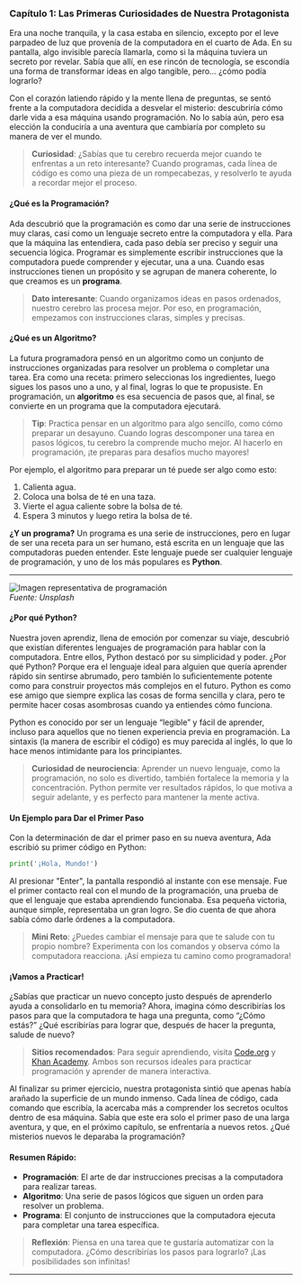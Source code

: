 ### Capítulo 1: Las Primeras Curiosidades de Nuestra Protagonista

Era una noche tranquila, y la casa estaba en silencio, excepto por el leve parpadeo de luz que provenía de la computadora en el cuarto de Ada. En su pantalla, algo invisible parecía llamarla, como si la máquina tuviera un secreto por revelar. Sabía que allí, en ese rincón de tecnología, se escondía una forma de transformar ideas en algo tangible, pero… ¿cómo podía lograrlo?

Con el corazón latiendo rápido y la mente llena de preguntas, se sentó frente a la computadora decidida a desvelar el misterio: descubriría cómo darle vida a esa máquina usando programación. No lo sabía aún, pero esa elección la conduciría a una aventura que cambiaría por completo su manera de ver el mundo.

> **Curiosidad**: ¿Sabías que tu cerebro recuerda mejor cuando te enfrentas a un reto interesante? Cuando programas, cada línea de código es como una pieza de un rompecabezas, y resolverlo te ayuda a recordar mejor el proceso.

#### ¿Qué es la Programación?

Ada descubrió que la programación es como dar una serie de instrucciones muy claras, casi como un lenguaje secreto entre la computadora y ella. Para que la máquina las entendiera, cada paso debía ser preciso y seguir una secuencia lógica. Programar es simplemente escribir instrucciones que la computadora puede comprender y ejecutar, una a una. Cuando esas instrucciones tienen un propósito y se agrupan de manera coherente, lo que creamos es un **programa**.

> **Dato interesante**: Cuando organizamos ideas en pasos ordenados, nuestro cerebro las procesa mejor. Por eso, en programación, empezamos con instrucciones claras, simples y precisas.

#### ¿Qué es un Algoritmo?

La futura programadora pensó en un algoritmo como un conjunto de instrucciones organizadas para resolver un problema o completar una tarea. Era como una receta: primero seleccionas los ingredientes, luego sigues los pasos uno a uno, y al final, logras lo que te propusiste. En programación, un **algoritmo** es esa secuencia de pasos que, al final, se convierte en un programa que la computadora ejecutará.

> **Tip**: Practica pensar en un algoritmo para algo sencillo, como cómo preparar un desayuno. Cuando logras descomponer una tarea en pasos lógicos, tu cerebro la comprende mucho mejor. Al hacerlo en programación, ¡te preparas para desafíos mucho mayores!

Por ejemplo, el algoritmo para preparar un té puede ser algo como esto:
1. Calienta agua.
2. Coloca una bolsa de té en una taza.
3. Vierte el agua caliente sobre la bolsa de té.
4. Espera 3 minutos y luego retira la bolsa de té.

**¿Y un programa?** Un programa es una serie de instrucciones, pero en lugar de ser una receta para un ser humano, está escrita en un lenguaje que las computadoras pueden entender. Este lenguaje puede ser cualquier lenguaje de programación, y uno de los más populares es **Python**.

---

![Imagen representativa de programación](https://images.unsplash.com/photo-1603380353725-f8a4d39cc41e?q=80&w=2070&auto=format&fit=crop&ixlib=rb-4.0.3&ixid=M3wxMjA3fDB8MHxwaG90by1wYWdlfHx8fGVufDB8fHx8fA%3D%3D)  
*Fuente: Unsplash*

#### ¿Por qué Python?

Nuestra joven aprendiz, llena de emoción por comenzar su viaje, descubrió que existían diferentes lenguajes de programación para hablar con la computadora. Entre ellos, Python destacó por su simplicidad y poder. ¿Por qué Python? Porque era el lenguaje ideal para alguien que quería aprender rápido sin sentirse abrumado, pero también lo suficientemente potente como para construir proyectos más complejos en el futuro. Python es como ese amigo que siempre explica las cosas de forma sencilla y clara, pero te permite hacer cosas asombrosas cuando ya entiendes cómo funciona.

Python es conocido por ser un lenguaje “legible” y fácil de aprender, incluso para aquellos que no tienen experiencia previa en programación. La sintaxis (la manera de escribir el código) es muy parecida al inglés, lo que lo hace menos intimidante para los principiantes.

> **Curiosidad de neurociencia**: Aprender un nuevo lenguaje, como la programación, no solo es divertido, también fortalece la memoria y la concentración. Python permite ver resultados rápidos, lo que motiva a seguir adelante, y es perfecto para mantener la mente activa.

#### Un Ejemplo para Dar el Primer Paso

Con la determinación de dar el primer paso en su nueva aventura, Ada escribió su primer código en Python:

```python
print('¡Hola, Mundo!')
```

Al presionar "Enter", la pantalla respondió al instante con ese mensaje. Fue el primer contacto real con el mundo de la programación, una prueba de que el lenguaje que estaba aprendiendo funcionaba. Esa pequeña victoria, aunque simple, representaba un gran logro. Se dio cuenta de que ahora sabía cómo darle órdenes a la computadora.

> **Mini Reto**: ¿Puedes cambiar el mensaje para que te salude con tu propio nombre? Experimenta con los comandos y observa cómo la computadora reacciona. ¡Así empieza tu camino como programadora!

#### ¡Vamos a Practicar!

¿Sabías que practicar un nuevo concepto justo después de aprenderlo ayuda a consolidarlo en tu memoria? Ahora, imagina cómo describirías los pasos para que la computadora te haga una pregunta, como “¿Cómo estás?” ¿Qué escribirías para lograr que, después de hacer la pregunta, salude de nuevo?

> **Sitios recomendados**: Para seguir aprendiendo, visita [Code.org](https://code.org/) y [Khan Academy](https://www.khanacademy.org/computing/intro-to-python-fundamentals). Ambos son recursos ideales para practicar programación y aprender de manera interactiva.

Al finalizar su primer ejercicio, nuestra protagonista sintió que apenas había arañado la superficie de un mundo inmenso. Cada línea de código, cada comando que escribía, la acercaba más a comprender los secretos ocultos dentro de esa máquina. Sabía que este era solo el primer paso de una larga aventura, y que, en el próximo capítulo, se enfrentaría a nuevos retos. ¿Qué misterios nuevos le deparaba la programación?

#### Resumen Rápido:

- **Programación**: El arte de dar instrucciones precisas a la computadora para realizar tareas.
- **Algoritmo**: Una serie de pasos lógicos que siguen un orden para resolver un problema.
- **Programa**: El conjunto de instrucciones que la computadora ejecuta para completar una tarea específica.

> **Reflexión**: Piensa en una tarea que te gustaría automatizar con la computadora. ¿Cómo describirías los pasos para lograrlo? ¡Las posibilidades son infinitas!

---
<!--stackedit_data:
eyJoaXN0b3J5IjpbNDEyMTgxODQ2XX0=
-->